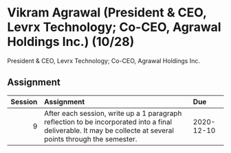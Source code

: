 Vikram Agrawal (President & CEO, Levrx Technology; Co-CEO, Agrawal Holdings Inc.) (10/28)
============================

President & CEO, Levrx Technology; Co-CEO, Agrawal Holdings Inc.

## Assignment

|   Session | Assignment                                                                                                                                                    | Due        |
|----------:|:--------------------------------------------------------------------------------------------------------------------------------------------------------------|:-----------|
|         9 | After each session, write up a 1 paragraph reflection to be incorporated into a final deliverable. It may be collecte at several points through the semester. | 2020-12-10 |


